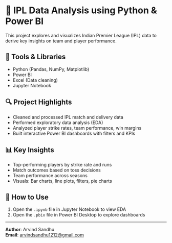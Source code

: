 # 🏏 IPL Data Analysis using Python & Power BI

This project explores and visualizes Indian Premier League (IPL) data to derive key insights on team and player performance.

## 📌 Tools & Libraries
- Python (Pandas, NumPy, Matplotlib)
- Power BI
- Excel (Data cleaning)
- Jupyter Notebook

## 🔍 Project Highlights
- Cleaned and processed IPL match and delivery data
- Performed exploratory data analysis (EDA)
- Analyzed player strike rates, team performance, win margins
- Built interactive Power BI dashboards with filters and KPIs

## 📊 Key Insights
- Top-performing players by strike rate and runs
- Match outcomes based on toss decisions
- Team performance across seasons
- Visuals: Bar charts, line plots, filters, pie charts

## 🚀 How to Use
1. Open the `.ipynb` file in Jupyter Notebook to view EDA
2. Open the `.pbix` file in Power BI Desktop to explore dashboards

---

**Author**: Arvind Sandhu  
**Email**: arvindsandhu1212@gmail.com  
